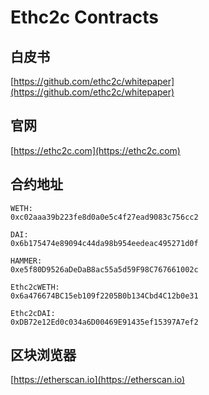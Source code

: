 # Ethc2c Contracts

## 白皮书
[https://github.com/ethc2c/whitepaper](https://github.com/ethc2c/whitepaper)

## 官网
[https://ethc2c.com](https://ethc2c.com)

## 合约地址
```
WETH: 
0xc02aaa39b223fe8d0a0e5c4f27ead9083c756cc2

DAI: 
0x6b175474e89094c44da98b954eedeac495271d0f

HAMMER:
0xe5f80D9526aDeDaB8ac55a5d59F98C767661002c

Ethc2cWETH:
0x6a476674BC15eb109f2205B0b134Cbd4C12b0e31

Ethc2cDAI:
0xDB72e12Ed0c034a6D00469E91435ef15397A7ef2
```

## 区块浏览器
[https://etherscan.io](https://etherscan.io)




